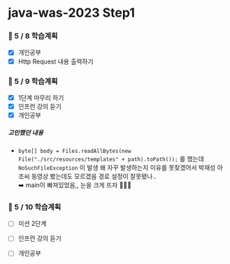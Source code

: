 # java-was-2023 Step1

### 📌 5 / 8 학습계획

- [x] 개인공부
- [x] Http Request 내용 출력하기

### 📌 5 / 9 학습계획

- [x] 1단계 마무리 하기
- [x] 인프런 강의 듣기
- [x] 개인공부

##### 고민했던 내용

* `byte[] body = Files.readAllBytes(new File("./src/resources/templates" + path).toPath());` 를 했는데 `NoSuchFileException`
  이 발생 왜 자꾸 발생하는지 이유를 못찾겠어서 박재성 아조씨 동영상 봤는데도 모르겠음 경로 설정이 잘못됐나..<br>
  ➡️ main이 빠져있었음,, 눈을 크게 뜨자 🤦🏻‍♀️

### 📌 5 / 10 학습계획

- [ ] 미션 2단계
- [ ] 인프런 강의 듣기
- [ ] 개인공부


